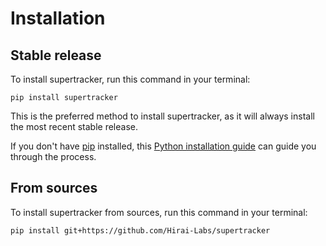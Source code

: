 # Installation

## Stable release

To install supertracker, run this command in your terminal:

```
pip install supertracker
```

This is the preferred method to install supertracker, as it will always install the most recent stable release.

If you don't have [pip](https://pip.pypa.io) installed, this [Python installation guide](http://docs.python-guide.org/en/latest/starting/installation/) can guide you through the process.

## From sources

To install supertracker from sources, run this command in your terminal:

```
pip install git+https://github.com/Hirai-Labs/supertracker
```
